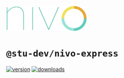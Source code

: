 <a href="https://nivo.rocks"><img alt="nivo" src="https://raw.githubusercontent.com/plouc/nivo/master/nivo.png" width="216" height="68"/></a>

# `@stu-dev/nivo-express`

[![version](https://img.shields.io/npm/v/@stu-dev/nivo-express?style=for-the-badge)](https://www.npmjs.com/package/@stu-dev/nivo-express)
[![downloads](https://img.shields.io/npm/dm/@stu-dev/nivo-express?style=for-the-badge)](https://www.npmjs.com/package/@stu-dev/nivo-express)
